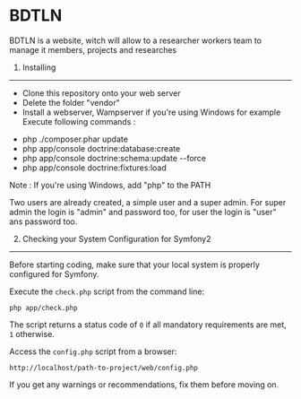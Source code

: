 BDTLN
======

BDTLN is a website, witch will allow to a researcher workers team to manage it members, projects and researches

1) Installing
--------------

- Clone this repository onto your web server
- Delete the folder "vendor"
- Install a webserver, Wampserver if you're using Windows for example
Execute following commands :
+ php ./composer.phar update
+ php app/console doctrine:database:create
+ php app/console doctrine:schema:update --force
+ php app/console doctrine:fixtures:load

Note : If you're using Windows, add "php" to the PATH

Two users are already created, a simple user and a super admin.
For super admin the login is "admin" and password too, for user the login is "user" ans password too.

2) Checking your System Configuration for Symfony2
---------------------------------------------------

Before starting coding, make sure that your local system is properly
configured for Symfony.

Execute the `check.php` script from the command line:

    php app/check.php

The script returns a status code of `0` if all mandatory requirements are met,
`1` otherwise.

Access the `config.php` script from a browser:

    http://localhost/path-to-project/web/config.php

If you get any warnings or recommendations, fix them before moving on.
